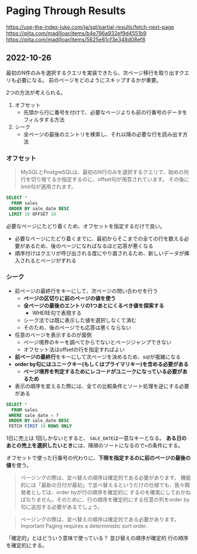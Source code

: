 # Paging Through Results

https://use-the-index-luke.com/ja/sql/partial-results/fetch-next-page
https://qiita.com/madilloar/items/b4e786a932ef9d4551b9
https://qiita.com/madilloar/items/5625e61cf3e348d08ef8

## 2022-10-26

最初のN件のみを選択するクエリを実装できたら、次ページ移行を取り出すクエリも必要になる。
前のページをどのようにスキップするかが重要。

2つの方法が考えられる。
1. オフセット
    - 先頭から行に番号を付けて、必要なページよりも前の行番号のデータをフィルタする方法
2. シーク
    - 全ページの最後のエントリを検索し、それ以降の必要な行を読み出す方法

### オフセット

>MySQLとPostgreSQLは、最初のN行のみを選択するクエリで、始めの何行を切り捨てるか指定するのに、offset句が用意されています。 その後にlimit句が適用されます。

```sql
SELECT *
  FROM sales
 ORDER BY sale_date DESC
 LIMIT 10 OFFSET 10
```

必要なページにたどり着くため、オフセットを指定するだけで良い。
- 必要なページにたどり着くまでに、最初からそこまでの全ての行を数える必要があるため、後のページになればなるほど応答が悪くなる
- 順序付けはクエリが呼び出される度にやり直されるため、新しいデータが挿入されるとページがずれる


### シーク

- 前ページの最終行をキーにして、次ページの問い合わせを行う
    - **ページの区切りに前のページの値を使う**
    - **全ページの最後のエントリの1つあとにくるべき値を探索する**
        - WHERE句で表現する
    - シーク法では既に表示した値を選択しなくて済む
    - そのため、後のページでも応答は悪くならない
- 任意のページを表示するのが面倒
    - ページ境界のキーを調べてからでないとページジャンプできない
    - オフセット法はoffsetの行を指定すればよい
- **前ページの最終行**をキーにして次ページを決めるため、sqlが複雑になる
- **order by句にはユニークキー(もしくはプライマリキー)を含める必要がある**
    - **ページ境界を判定するためにレコードがユニークになっている必要があるため**
- 表示の順序を変えるた際には、全ての比較条件とソート処理を逆にする必要がある

```sql
SELECT *
  FROM sales
 WHERE sale_date < ?
 ORDER BY sale_date DESC
 FETCH FIRST 10 ROWS ONLY
```

1日に売上は 1回しかないとすると、
`SALE_DATE`は一意なキーとなる。
**ある日のあとの売上を選択したいとき**には、降順のソートになるので`<`の条件にする。

オフセットで使った行番号の代わりに、**下限を指定するのに前のページの最後の値**を使う。

>ページングの際は、並べ替えの順序は確定的である必要があります。
機能的には「最新の日付が最初」で並べ替えるというだけの仕様でも、我々開発者としては、order byが行の順序を確定的に するのを確実にしておかねばなりません。そのために、行の順序を確定的にする任意の列をorder by句に追加する必要があるでしょう。

>ページングの際は、並べ替えの順序は確定的である必要があります。
>Important
Paging requires a deterministic sort order.

「確定的」とはどういう意味で使っている？
並び替えの順序が確定的
行の順序を確定的にする。
